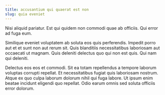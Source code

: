 ```yaml
---
title: accusantium qui quaerat est non
slug: quia eveniet
---
```


Nisi aliquid pariatur. Est qui quidem non commodi quae ab officiis. Qui error ad fuga eum.

Similique eveniet voluptatem ab soluta eos quis perferendis. Impedit porro aut et et sunt non aut rerum sit. Quis blanditiis necessitatibus laboriosam aut occaecati ut magnam. Quis deleniti delectus quo qui non est quis. Qui nam qui deleniti.

Delectus eos eos et commodi. Sit ea totam repellendus a tempore laborum voluptas corrupti repellat. Et necessitatibus fugiat quis laboriosam nostrum. Atque ex quo culpa laborum dolorum nihil qui fuga labore. Ut ipsum enim beatae incidunt eligendi quo repellat. Odio earum omnis sed soluta officiis error dolorum.
